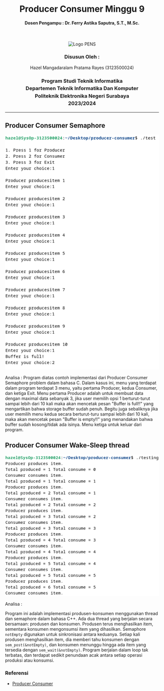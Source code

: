 <div align="center">
  <h1 style="font-weight: bold">Producer Consumer  Minggu 9</h1>
  <h4 style="text-align: center;">Dosen Pengampu : Dr. Ferry Astika Saputra, S.T., M.Sc.</h4>
</div>
<br />
<br />
<div align="center">
  <img src="https://upload.wikimedia.org/wikipedia/id/4/44/Logo_PENS.png" alt="Logo PENS">
  <h3 style="text-align: center;">Disusun Oleh : </h3>
  <p style="tex-align: center;">
    Hazel Mangadaralam Pratama Rayes (3123500024)<br>
  </p>
  <h3 style="text-align: center;line-height: 1.5">Program Studi Teknik Informatika<br>Departemen Teknik Informatika Dan Komputer<br>Politeknik Elektronika Negeri Surabaya<br>2023/2024</h3>
  <hr>
</div>

## Producer Consumer Semaphore

  <img src="img/1.png" alt="App Screenshot">
  
  <br>

Analisa : 
Program diatas contoh implementasi dari Producer Consumer Semaphore problem dalam bahasa C. Dalam kasus ini, menu yang terdapat dalam program terdapat 3 menu, yaitu pertama Producer, kedua Consumer, dan ketiga Exit. Menu pertama Producer adalah untuk membuat data dengan maximal data sebanyak 3, jika user memilih opsi 1 berturut-turut sampai lebih dari 10 kali maka akan mencetak pesan "Buffer is full!!" yang mengartikan bahwa storage buffer sudah penuh. Begitu juga sebaliknya jika user memilih menu kedua secara berturut-turu sampai lebih dari 10 kali, maka akan mencetak pesan "Buffer is empty!!" yang menandakan bahwa buffer sudah kosong/tidak ada isinya. Menu ketiga untuk keluar dari program.

## Producer Consumer Wake-Sleep thread

  <img src="img/2.png" alt="App Screenshot">

  <br>

  Analisa :

  Program ini adalah implementasi produsen-konsumen menggunakan thread dan semaphore dalam bahasa C++. Ada dua thread yang berjalan secara bersamaan: produsen dan konsumen. Produsen terus menghasilkan item, sementara konsumen mengonsumsi item yang dihasilkan. Semaphore `notEmpty` digunakan untuk sinkronisasi antara keduanya. Setiap kali produsen menghasilkan item, dia memberi tahu konsumen dengan `sem_post(&notEmpty)`, dan konsumen menunggu hingga ada item yang tersedia dengan `sem_wait(&notEmpty)`. Program berjalan dalam loop tak terbatas, dan terdapat sedikit penundaan acak antara setiap operasi produksi atau konsumsi.

### Referensi

- [Producer Consumer](https://www.geeksforgeeks.org/producer-consumer-problem-in-c/)










